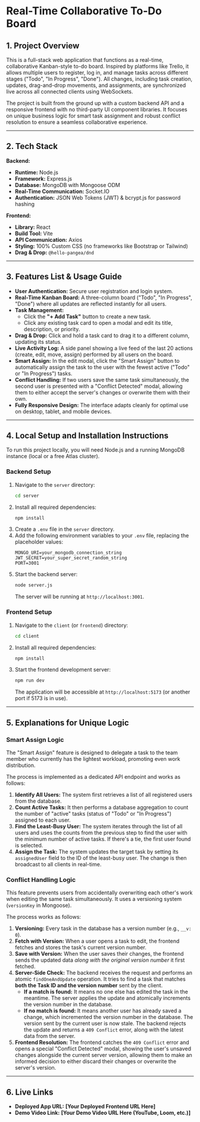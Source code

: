 # Real-Time Collaborative To-Do Board

## 1. Project Overview

This is a full-stack web application that functions as a real-time, collaborative Kanban-style to-do board. Inspired by platforms like Trello, it allows multiple users to register, log in, and manage tasks across different stages ("Todo", "In Progress", "Done"). All changes, including task creation, updates, drag-and-drop movements, and assignments, are synchronized live across all connected clients using WebSockets.

The project is built from the ground up with a custom backend API and a responsive frontend with no third-party UI component libraries. It focuses on unique business logic for smart task assignment and robust conflict resolution to ensure a seamless collaborative experience.

---

## 2. Tech Stack

**Backend:**
* **Runtime:** Node.js
* **Framework:** Express.js
* **Database:** MongoDB with Mongoose ODM
* **Real-Time Communication:** Socket.IO
* **Authentication:** JSON Web Tokens (JWT) & bcrypt.js for password hashing

**Frontend:**
* **Library:** React
* **Build Tool:** Vite
* **API Communication:** Axios
* **Styling:** 100% Custom CSS (no frameworks like Bootstrap or Tailwind)
* **Drag & Drop:** `@hello-pangea/dnd`

---

## 3. Features List & Usage Guide

* **User Authentication:** Secure user registration and login system.
* **Real-Time Kanban Board:** A three-column board ("Todo", "In Progress", "Done") where all updates are reflected instantly for all users.
* **Task Management:**
    * Click the **"+ Add Task"** button to create a new task.
    * Click any existing task card to open a modal and edit its title, description, or priority.
* **Drag & Drop:** Click and hold a task card to drag it to a different column, updating its status.
* **Live Activity Log:** A side panel showing a live feed of the last 20 actions (create, edit, move, assign) performed by all users on the board.
* **Smart Assign:** In the edit modal, click the "Smart Assign" button to automatically assign the task to the user with the fewest active ("Todo" or "In Progress") tasks.
* **Conflict Handling:** If two users save the same task simultaneously, the second user is presented with a "Conflict Detected" modal, allowing them to either accept the server's changes or overwrite them with their own.
* **Fully Responsive Design:** The interface adapts cleanly for optimal use on desktop, tablet, and mobile devices.

---

## 4. Local Setup and Installation Instructions

To run this project locally, you will need Node.js and a running MongoDB instance (local or a free Atlas cluster).

### Backend Setup

1.  Navigate to the `server` directory:
    ```sh
    cd server
    ```
2.  Install all required dependencies:
    ```sh
    npm install
    ```
3.  Create a `.env` file in the `server` directory.
4.  Add the following environment variables to your `.env` file, replacing the placeholder values:
    ```
    MONGO_URI=your_mongodb_connection_string
    JWT_SECRET=your_super_secret_random_string
    PORT=3001
    ```
5.  Start the backend server:
    ```sh
    node server.js
    ```
    The server will be running at `http://localhost:3001`.

### Frontend Setup

1.  Navigate to the `client` (or `frontend`) directory:
    ```sh
    cd client
    ```
2.  Install all required dependencies:
    ```sh
    npm install
    ```
3.  Start the frontend development server:
    ```sh
    npm run dev
    ```
    The application will be accessible at `http://localhost:5173` (or another port if 5173 is in use).

---

## 5. Explanations for Unique Logic

### Smart Assign Logic

The "Smart Assign" feature is designed to delegate a task to the team member who currently has the lightest workload, promoting even work distribution.

The process is implemented as a dedicated API endpoint and works as follows:
1.  **Identify All Users:** The system first retrieves a list of all registered users from the database.
2.  **Count Active Tasks:** It then performs a database aggregation to count the number of "active" tasks (status of "Todo" or "In Progress") assigned to each user.
3.  **Find the Least-Busy User:** The system iterates through the list of all users and uses the counts from the previous step to find the user with the minimum number of active tasks. If there's a tie, the first user found is selected.
4.  **Assign the Task:** The system updates the target task by setting its `assignedUser` field to the ID of the least-busy user. The change is then broadcast to all clients in real-time.

### Conflict Handling Logic

This feature prevents users from accidentally overwriting each other's work when editing the same task simultaneously. It uses a versioning system (`versionKey` in Mongoose).

The process works as follows:
1.  **Versioning:** Every task in the database has a version number (e.g., `__v: 0`).
2.  **Fetch with Version:** When a user opens a task to edit, the frontend fetches and stores the task's current version number.
3.  **Save with Version:** When the user saves their changes, the frontend sends the updated data *along with the original version number* it first fetched.
4.  **Server-Side Check:** The backend receives the request and performs an atomic `findOneAndUpdate` operation. It tries to find a task that matches **both the Task ID and the version number** sent by the client.
    * **If a match is found:** It means no one else has edited the task in the meantime. The server applies the update and atomically increments the version number in the database.
    * **If no match is found:** It means another user has already saved a change, which incremented the version number in the database. The version sent by the current user is now stale. The backend rejects the update and returns a `409 Conflict` error, along with the latest data from the server.
5.  **Frontend Resolution:** The frontend catches the `409 Conflict` error and opens a special "Conflict Detected" modal, showing the user's unsaved changes alongside the current server version, allowing them to make an informed decision to either discard their changes or overwrite the server's version.

---

## 6. Live Links

* **Deployed App URL:** **[Your Deployed Frontend URL Here]**
* **Demo Video Link:** **[Your Demo Video URL Here (YouTube, Loom, etc.)]**
